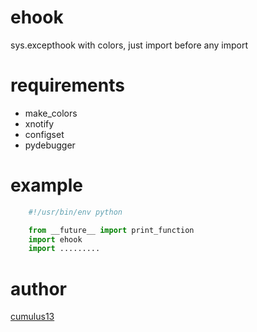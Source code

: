 ehook
================
sys.excepthook with colors, 
just import before any import

requirements
===================
- make_colors
- xnotify
- configset
- pydebugger

example
================
```python
	#!/usr/bin/env python

	from __future__ import print_function
	import ehook
	import .........

```
author
===========
[cumulus13](mailto:cumulus13@gmail.com)
